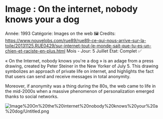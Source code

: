 # Image : On the internet, nobody knows your a dog

Année: 1993
Catégorie: Images on the web 🖼
Credits: https://www.nouvelobs.com/rue89/rue89-ce-qui-nous-arrive-sur-la-toile/20131125.RUE0429/sur-internet-tout-le-monde-sait-que-tu-es-un-chien-et-raciste-en-plus.html
Mois - Jour: 5 Juillet
État: Complet ✅

« On the Internet, nobody knows you're a dog » is an adage from a press drawing, created by Peter Steiner in the New Yorker of July 5.
This drawing symbolizes an approach of private life on internet, and highlights the fact that users can send and receive messages in total anonymity.

Moreover, if anonymity was a thing during the 80s, the web came to life in the mid-2000s when a massive phenomenon of personalization emerged thanks to social networks.

![Image%20On%20the%20internet%20nobody%20knows%20your%20a%20dog/Untitled.png](Image%20On%20the%20internet%20nobody%20knows%20your%20a%20dog/Untitled.png)